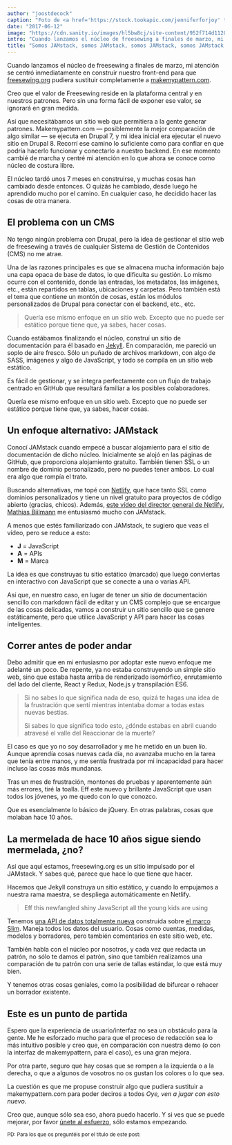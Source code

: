 ```yaml
---
author: "joostdecock"
caption: "Foto de <a href='https://stock.tookapic.com/jenniferforjoy' target='_BLANK' rel='nofollow'>Jennifer</a>"
date: "2017-06-12"
image: "https://cdn.sanity.io/images/hl5bw8cj/site-content/952f714d11203d03a449895053c63963b0c02dbd-2000x1126.jpg"
intro: "Cuando lanzamos el núcleo de freesewing a finales de marzo, mi atención se centró inmediatamente en construir nuestro front-end para que freesewing.org pudiera sustituir completamente a makemypattern.com ."
title: "Somos JAMstack, somos JAMstack, somos JAMstack, somos JAMstack, somos JAMstack, somos JAMstack, somos JAMstack, y espero que a ti también te guste JAMstack"
---
```


Cuando lanzamos el núcleo de freesewing a finales de marzo, mi atención se centró inmediatamente en construir nuestro front-end para que [freesewing.org](/) pudiera sustituir completamente a [makemypattern.com](https://makemypattern.com/).

Creo que el valor de Freesewing reside en la plataforma central y en nuestros patrones. Pero sin una forma fácil de exponer ese valor, se ignorará en gran medida.

Así que necesitábamos un sitio web que permitiera a la gente generar patrones. Makemypattern.com &mdash; posiblemente la mejor comparación de algo similar &mdash; se ejecuta en Drupal 7, y mi idea inicial era ejecutar el nuevo sitio en Drupal 8. Recorrí ese camino lo suficiente como para confiar en que podría hacerlo funcionar y conectarlo a nuestro backend. En ese momento cambié de marcha y centré mi atención en lo que ahora se conoce como núcleo de costura libre.

El núcleo tardó unos 7 meses en construirse, y muchas cosas han cambiado desde entonces. O quizás he cambiado, desde luego he aprendido mucho por el camino. En cualquier caso, he decidido hacer las cosas de otra manera.

## El problema con un CMS

No tengo ningún problema con Drupal, pero la idea de gestionar el sitio web de freesewing a través de cualquier Sistema de Gestión de Contenidos (CMS) no me atrae.

Una de las razones principales es que se almacena mucha información bajo una capa opaca de base de datos, lo que dificulta su gestión. Lo mismo ocurre con el contenido, donde las entradas, los metadatos, las imágenes, etc., están repartidos en tablas, ubicaciones y carpetas. Pero también está el tema que contiene un montón de cosas, están los módulos personalizados de Drupal para conectar con el backend, etc., etc.

> Quería ese mismo enfoque en un sitio web. Excepto que no puede ser estático porque tiene que, ya sabes, hacer cosas.

Cuando estábamos finalizando el núcleo, construí un sitio de documentación para él basado en [Jekyll](https://jekyllrb.com/). En comparación, me pareció un soplo de aire fresco. Sólo un puñado de archivos markdown, con algo de SASS, imágenes y algo de JavaScript, y todo se compila en un sitio web estático.

Es fácil de gestionar, y se integra perfectamente con un flujo de trabajo centrado en GitHub que resultará familiar a los posibles colaboradores.

Quería ese mismo enfoque en un sitio web. Excepto que no puede ser estático porque tiene que, ya sabes, hacer cosas.


## Un enfoque alternativo: JAMstack

Conocí JAMstack cuando empecé a buscar alojamiento para el sitio de documentación de dicho núcleo. Inicialmente se alojó en las páginas de GitHub, que proporciona alojamiento gratuito. También tienen SSL o un nombre de dominio personalizado, pero no puedes tener ambos. Lo cual era algo que rompía el trato.

Buscando alternativas, me topé con [Netlify](https://www.netlify.com/), que hace tanto SSL como dominios personalizados y tiene un nivel gratuito para proyectos de código abierto (gracias, chicos). Además, [este vídeo del director general de Netlify, Mathias Biilmann](https://vimeo.com/163522126) me entusiasmó mucho con JAMstack.

A menos que estés familiarizado con JAMstack, te sugiero que veas el vídeo, pero se reduce a esto:

 - **J** = JavaScript
 - **A** = APIs
 - **M** = Marca

La idea es que construyas tu sitio estático (marcado) que luego conviertas en interactivo con JavaScript que se conecte a una o varias API.

Así que, en nuestro caso, en lugar de tener un sitio de documentación sencillo con markdown fácil de editar y un CMS complejo que se encargue de las cosas delicadas, vamos a construir un sitio sencillo que se genere estáticamente, pero que utilice JavaScript y API para hacer las cosas inteligentes.

## Correr antes de poder andar

Debo admitir que en mi entusiasmo por adoptar este nuevo enfoque me adelanté un poco. De repente, ya no estaba construyendo un simple sitio web, sino que estaba hasta arriba de renderizado isomórfico, enrutamiento del lado del cliente, React y Redux, Node.js y transpilación ES6.

> Si no sabes lo que significa nada de eso, quizá te hagas una idea de la frustración que sentí mientras intentaba domar a todas estas nuevas bestias.
> 
> Si sabes lo que significa todo esto, ¿dónde estabas en abril cuando atravesé el valle del Reaccionar de la muerte?

El caso es que yo no soy desarrollador y me he metido en un buen lío. Aunque aprendía cosas nuevas cada día, no avanzaba mucho en la tarea que tenía entre manos, y me sentía frustrada por mi incapacidad para hacer incluso las cosas más mundanas.

Tras un mes de frustración, montones de pruebas y aparentemente aún más errores, tiré la toalla. Eff este nuevo y brillante JavaScript que usan todos los jóvenes, yo me quedo con lo que conozco.

Que es esencialmente lo básico de jQuery. En otras palabras, cosas que molaban hace 10 años.

## La mermelada de hace 10 años sigue siendo mermelada, ¿no?

Así que aquí estamos, freesewing.org es un sitio impulsado por el JAMstack. Y sabes qué, parece que hace lo que tiene que hacer.

Hacemos que Jekyll construya un sitio estático, y cuando lo empujamos a nuestra rama maestra, se despliega automáticamente en Netlify.

> Eff this newfangled shiny JavaScript all the young kids are using

Tenemos [una API de datos totalmente nueva](https://github.com/freesewing/data) construida sobre [el marco Slim](https://www.slimframework.com/). Maneja todos los datos del usuario. Cosas como cuentas, medidas, modelos y borradores, pero también comentarios en este sitio web, etc.

También habla con el núcleo por nosotros, y cada vez que redacta un patrón, no sólo te damos el patrón, sino que también realizamos una comparación de tu patrón con una serie de tallas estándar, lo que está muy bien.

Y tenemos otras cosas geniales, como la posibilidad de bifurcar o rehacer un borrador existente.

## Este es un punto de partida

Espero que la experiencia de usuario/interfaz no sea un obstáculo para la gente. Me he esforzado mucho para que el proceso de redacción sea lo más intuitivo posible y creo que, en comparación con nuestra demo (o con la interfaz de makemypattern, para el caso), es una gran mejora.

Por otra parte, seguro que hay cosas que se rompen a la izquierda o a la derecha, o que a algunos de vosotros no os gustan los colores o lo que sea.

La cuestión es que me propuse construir algo que pudiera sustituir a makemypattern.com para poder deciros a todos _Oye, ven a jugar con esto nuevo_.

Creo que, aunque sólo sea eso, ahora puedo hacerlo. Y si ves que se puede mejorar, por favor [únete al esfuerzo](/contribute), sólo estamos empezando.



<small>PD: Para los que os preguntéis por el título de este post:</small>

<YouTube id='oFRbZJXjWIA' />


